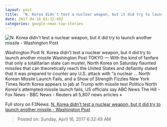 ```yaml
---
layout: post
title:  "N. Korea didn't test a nuclear weapon, but it did try to launch another missile - Washington Post"
date: 2017-04-16 01:32:49Z
categories: google-news-top-stories
---
```


![N. Korea didn't test a nuclear weapon, but it did try to launch another missile - Washington Post](https://img.washingtonpost.com/rf/image_1484w/2010-2019/WashingtonPost/2017/04/15/Foreign/Images/North_Korea_Founders_Birthday_62213-65a43.jpg)

Washington Post N. Korea didn't test a nuclear weapon, but it did try to launch another missile Washington Post TOKYO — With the kind of fanfare that only a totalitarian state can muster, North Korea on Saturday flaunted missiles that can theoretically reach the United States and defiantly stated that it was prepared to counter any U.S. attack with “a nuclear ... North Korean Missile Launch Fails, and a Show of Strength Fizzles New York Times North Korea appears to jab at Trump with missile test Politico North Korea's attempted missile launch fails, US officials say ABC News The Hill - Fox News - BBC News - Reuters all 5,807 news articles »


Full story on F3News: [N. Korea didn't test a nuclear weapon, but it did try to launch another missile - Washington Post](http://www.f3nws.com/n/vxmJjF)

> Posted on: Sunday, April 16, 2017 6:32:49 AM
